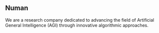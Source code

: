 ## Numan

We are a research company dedicated to advancing the field of Artificial General Intelligence (AGI) through innovative algorithmic approaches.
